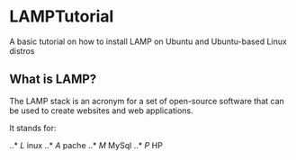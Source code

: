 # LAMPTutorial
A basic tutorial on how to install LAMP on Ubuntu and Ubuntu-based Linux distros

## What is LAMP?
The LAMP stack is an acronym for a set of open-source software that can be used to create websites and web applications.

It stands for:

..* *L* inux 
..* *A* pache
..* *M* MySql
..* *P* HP
